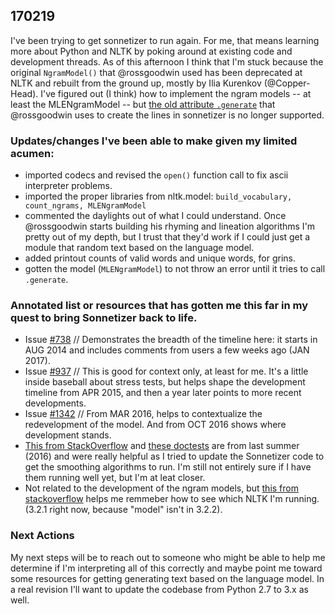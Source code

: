 ## 170219

I've been trying to get sonnetizer to run again. For me, that means learning more about Python and NLTK by poking around at existing code and development threads. As of this afternoon I think that I'm stuck because the original `NgramModel()` that @rossgoodwin used has been deprecated at NLTK and rebuilt from the ground up, mostly by Ilia Kurenkov (@Copper-Head). I've figured out (I think) how to implement the ngram models -- at least the MLENgramModel -- but [the old attribute  `.generate`](http://www.nltk.org/_modules/nltk/model/ngram.html#NgramModel.generate) that @rossgoodwin uses to create the lines in sonnetizer is no longer supported. 

### Updates/changes I've been able to make given my limited acumen:  
*  imported codecs and revised the `open()` function call to fix ascii interpreter problems.  
*  imported the proper libraries from nltk.model: `build_vocabulary, count_ngrams, MLENgramModel`  
*  commented the daylights out of what I could understand. Once @rossgoodwin starts building his rhyming and lineation algorithms I'm pretty out of my depth, but I trust that they'd work if I could just get a module that random text based on the language model.  
*  added printout counts of valid words and unique words, for grins.
*  gotten the model (`MLENgramModel`) to not throw an error until it tries to call `.generate`. 

### Annotated list or resources that has gotten me this far in my quest to bring Sonnetizer back to life.
* Issue [#738](https://github.com/nltk/nltk/issues/738) // Demonstrates the breadth of the timeline here: it starts in AUG 2014 and includes comments from users a few weeks ago (JAN 2017).  
* Issue [#937](https://github.com/nltk/nltk/pull/937) // This is good for context only, at least for me. It's a little inside baseball about stress tests, but helps shape the development timeline from APR 2015, and then a year later points to more recent developments.  
*  Issue [#1342](https://github.com/nltk/nltk/issues/1342) // From MAR 2016, helps to contextualize the redevelopment of the model. And from OCT 2016 shows where development stands.  
*  [This from StackOverflow](http://stackoverflow.com/questions/37504391/train-ngrammodel-in-python) and [these doctests](https://github.com/nltk/nltk/blob/model/nltk/test/model.doctest) are from last summer (2016) and were really helpful as I tried to update the Sonnetizer code to get the smoothing algorithms to run. I'm still not entirely sure if I have them running well yet, but I'm at leat closer.  
*  Not related to the development of the ngram models, but [this from stackoverflow](http://stackoverflow.com/questions/28501072/how-to-check-which-version-of-nltk-scikit-learn-installed) helps me remmeber how to see which NLTK I'm running. (3.2.1 right now, because "model" isn't in 3.2.2).  

### Next Actions
My next steps will be to reach out to someone who might be able to help me determine if I'm interpreting all of this correctly and maybe point me toward some resources for getting generating text based on the language model. In a real revision I'll want to update the codebase from Python 2.7 to 3.x as well. 
